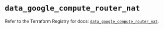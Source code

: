 # `data_google_compute_router_nat`

Refer to the Terraform Registry for docs: [`data_google_compute_router_nat`](https://registry.terraform.io/providers/hashicorp/google-beta/6.3.0/docs/data-sources/google_compute_router_nat).
